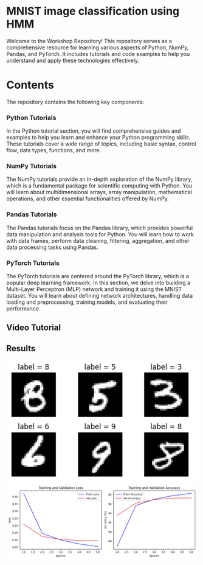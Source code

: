 # MNIST image classification using HMM

Welcome to the Workshop Repository! This repository serves as a comprehensive resource for learning various aspects of Python, NumPy, Pandas, and PyTorch. It includes tutorials and code examples to help you understand and apply these technologies effectively.

# Contents
The repository contains the following key components:

### Python Tutorials
In the Python tutorial section, you will find comprehensive guides and examples to help you learn and enhance your Python programming skills. These tutorials cover a wide range of topics, including basic syntax, control flow, data types, functions, and more.

### NumPy Tutorials
The NumPy tutorials provide an in-depth exploration of the NumPy library, which is a fundamental package for scientific computing with Python. You will learn about multidimensional arrays, array manipulation, mathematical operations, and other essential functionalities offered by NumPy.

### Pandas Tutorials
The Pandas tutorials focus on the Pandas library, which provides powerful data manipulation and analysis tools for Python. You will learn how to work with data frames, perform data cleaning, filtering, aggregation, and other data processing tasks using Pandas.

### PyTorch Tutorials
The PyTorch tutorials are centered around the PyTorch library, which is a popular deep learning framework. In this section, we delve into building a Multi-Layer Perceptron (MLP) network and training it using the MNIST dataset. You will learn about defining network architectures, handling data loading and preprocessing, training models, and evaluating their performance.


## Video Tutorial


## Results

![App Screenshot](https://raw.githubusercontent.com/kiananvari/MNIST-Classification-using-PyTorch/main/Results/1.png)
![App Screenshot](https://raw.githubusercontent.com/kiananvari/MNIST-Classification-using-PyTorch/main/Results/2.png)



